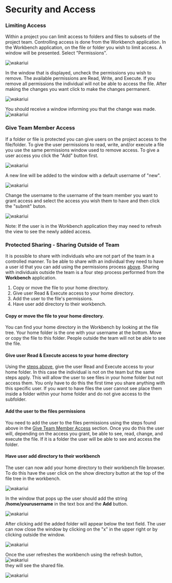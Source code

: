 # Security and Access


### Limiting Access

Within a project you can limit access to folders and files to subsets of the project team. Controlling access is done from the Workbench application. In the Workbench application, <right-click> on the file or folder you wish to limit access. A window will be presented. Select "Permissions".

![wakariui](img/permissions_menu.png)

In the window that is displayed, uncheck the permissions you wish to remove. The available permissions are Read, Write, and Execute. If you remove all permissions the individual will not be able to access the file. After making the changes you want click <Submit> to make the changes permanent.

![wakariui](img/permissions_setting.png)


You should receive a window informing you that the change was made.
![wakariui](img/permissions_success.png)

### Give Team Member Access

If a folder or file is protected you can give users on the project access to the file/folder. To give the user permissions to read, write, and/or execute a file you use the same permissions window used to remove access. To give a user access you click the "Add" button first.

![wakariui](img/permissions_add.png)

A new line will be added to the window with a default username of "new".

![wakariui](img/permissions_add_line.png)

Change the username to the username of the team member you want to grant access and select the access you wish them to have and then click the "submit" buton.

![wakariui](img/permissions_add_filled_out.png)

Note: If the user is in the Workbench application they may need to refresh the view to see the newly added access.

### Protected Sharing - Sharing Outside of Team

It is possible to share with individuals who are not part of the team in a controlled manner. To be able to share with an individual they need to have a user id that you can add using the permissions process [above](#limitingaccess). Sharing with individuals outside the team is a four step process performed from the **Workbench** application.

1. Copy or move the file to your home directory.
2. Give user Read & Execute access to your home directory.
3. Add the user to the file's permissions.
4. Have user add directory to their workbench.

#### Copy or move the file to your home directory.

You can find your home directory in the Workbench by looking at the file tree. Your home folder is the one with your username at the bottom. Move or copy the file to this folder. People outside the team will not be able to see the file.

#### Give user Read & Execute access to your home directory

Using the [steps above](#addaccess), give the user Read and Execute access to your home folder. In this case the individual is not on the team but the same steps apply. This will allow the user to see files in your home folder but not access them. You only have to do this the first time you share anything with this specific user. If you want to have files the user cannot see place them inside a folder within your home folder and do not give access to the subfolder.

#### Add the user to the files permissions

You need to add the user to the files permissions using the steps found above in the [Give Team Member Access](#addaccess) section. Once you do this the user will, depending on the access you grant, be able to see, read, change, and execute the file. If it is a folder the user will be able to see and access the folder.

#### Have user add directory to their workbench

The user can now add your home directory to their workbench file browser. To do this have the user click on the show directory button at the top of the file tree in the workbench.

![wakariui](img/workbench_add_shared_folder_1.png)

In the window that pops up the user should add the string **/home/yourusername** in the text box and <click> the **Add** button.

![wakariui](img/workbench_add_shared_folder_2.png)

After clicking add the added folder will appear below the text field. The user can now close the window by clicking on the "x" in the upper right or by clicking outside the window.

![wakariui](img/workbench_add_shared_folder_3.png)

Once the user refreshes the workbench using the refresh button, ![wakariui](img/refresh_button.png)  
they will see the shared file.

![wakariui](img/workbench_add_shared_folder_4.png)
